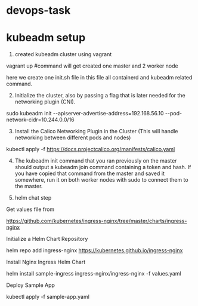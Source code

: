 # devops-task


# kubeadm setup 

1. created  kubeadm cluster using vagrant 

vagrant up #command will get created one master and 2 worker node 

here we create one init.sh file in this file all containerd and kubeadm related command.

2.  Initialize the cluster, also by passing a flag that is later needed for the networking plugin (CNI).

sudo kubeadm init --apiserver-advertise-address=192.168.56.10  --pod-network-cidr=10.244.0.0/16

3. Install the Calico Networking Plugin in the Cluster (This will handle networking between different pods and nodes)


kubectl apply -f https://docs.projectcalico.org/manifests/calico.yaml


4. The kubeadm init command that you ran previously on the master should output a kubeadm join command containing a token and hash. If you have copied that command from the master and saved it somewhere, run it on both worker nodes with sudo to connect them to the master.

5. helm chat step 

Get values file from

https://github.com/kubernetes/ingress-nginx/tree/master/charts/ingress-nginx


Initialize a Helm Chart Repository


helm repo add ingress-nginx https://kubernetes.github.io/ingress-nginx

Install Nginx Ingress Helm Chart 

helm install sample-ingress ingress-nginx/ingress-nginx -f values.yaml


Deploy Sample App

kubectl apply -f sample-app.yaml







